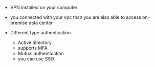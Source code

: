 

- VPN installed on your computer
- you connected with your vpc than you are also able to access on-premise data center


- Different type authentication
    - Active directory
    - supports MFA
    - Mutual authentication
    - you can use SSO 
